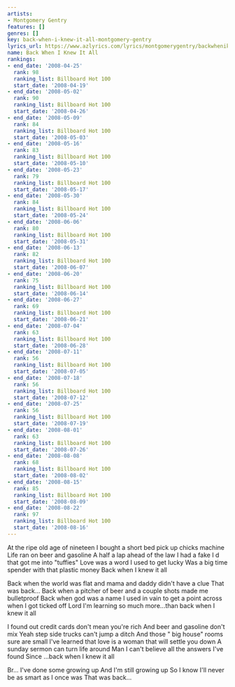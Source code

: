 ```yaml
---
artists:
- Montgomery Gentry
features: []
genres: []
key: back-when-i-knew-it-all-montgomery-gentry
lyrics_url: https://www.azlyrics.com/lyrics/montgomerygentry/backwheniknewitall.html
name: Back When I Knew It All
rankings:
- end_date: '2008-04-25'
  rank: 98
  ranking_list: Billboard Hot 100
  start_date: '2008-04-19'
- end_date: '2008-05-02'
  rank: 90
  ranking_list: Billboard Hot 100
  start_date: '2008-04-26'
- end_date: '2008-05-09'
  rank: 84
  ranking_list: Billboard Hot 100
  start_date: '2008-05-03'
- end_date: '2008-05-16'
  rank: 83
  ranking_list: Billboard Hot 100
  start_date: '2008-05-10'
- end_date: '2008-05-23'
  rank: 79
  ranking_list: Billboard Hot 100
  start_date: '2008-05-17'
- end_date: '2008-05-30'
  rank: 84
  ranking_list: Billboard Hot 100
  start_date: '2008-05-24'
- end_date: '2008-06-06'
  rank: 80
  ranking_list: Billboard Hot 100
  start_date: '2008-05-31'
- end_date: '2008-06-13'
  rank: 82
  ranking_list: Billboard Hot 100
  start_date: '2008-06-07'
- end_date: '2008-06-20'
  rank: 75
  ranking_list: Billboard Hot 100
  start_date: '2008-06-14'
- end_date: '2008-06-27'
  rank: 69
  ranking_list: Billboard Hot 100
  start_date: '2008-06-21'
- end_date: '2008-07-04'
  rank: 63
  ranking_list: Billboard Hot 100
  start_date: '2008-06-28'
- end_date: '2008-07-11'
  rank: 56
  ranking_list: Billboard Hot 100
  start_date: '2008-07-05'
- end_date: '2008-07-18'
  rank: 56
  ranking_list: Billboard Hot 100
  start_date: '2008-07-12'
- end_date: '2008-07-25'
  rank: 56
  ranking_list: Billboard Hot 100
  start_date: '2008-07-19'
- end_date: '2008-08-01'
  rank: 63
  ranking_list: Billboard Hot 100
  start_date: '2008-07-26'
- end_date: '2008-08-08'
  rank: 68
  ranking_list: Billboard Hot 100
  start_date: '2008-08-02'
- end_date: '2008-08-15'
  rank: 85
  ranking_list: Billboard Hot 100
  start_date: '2008-08-09'
- end_date: '2008-08-22'
  rank: 97
  ranking_list: Billboard Hot 100
  start_date: '2008-08-16'
---
```


At the ripe old age of nineteen
I bought a short bed pick up chicks machine
Life ran on beer and gasoline
A half a lap ahead of the law
I had a fake I d that got me into "tuffies"
Love was a word I used to get lucky
Was a big time spender with that plastic money
Back when I knew it all


Back when the world was flat and mama and daddy didn't have a clue
That was back...
Back when a pitcher of beer and a couple shots made me bulletproof
Back when god was a name I used in vain to get a point across when
I got ticked off
Lord I'm learning so much more...than back when I knew it all

I found out credit cards don't mean you're rich
And beer and gasoline don't mix
Yeah step side trucks can't jump a ditch
And those " big house" rooms sure are small
I've learned that love is a woman that will settle you down
A sunday sermon can turn life around
Man I can't believe all the answers I've found
Since ...back when I knew it all



Br... I've done some growing up
And I'm still growing up
So I know I'll never be as smart as I once was
That was back...

